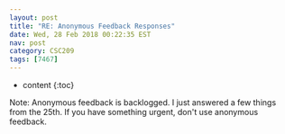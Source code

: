 ```yaml
---
layout: post
title: "RE: Anonymous Feedback Responses"
date: Wed, 28 Feb 2018 00:22:35 EST
nav: post
category: CSC209
tags: [7467]
---
```


* content
{:toc}

Note: Anonymous feedback is backlogged. I just answered a few things from the 25th. If you have something urgent, don't use anonymous feedback.
<!-- more -->
<p></p>
